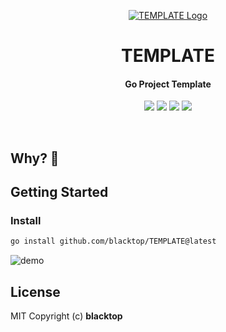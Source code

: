 <p align="center">
  <a href="https://github.com/blacktop/TEMPLATE"><img alt="TEMPLATE Logo" src="https://raw.githubusercontent.com/blacktop/TEMPLATE/main/docs/logo.webp" /></a>
  <h1 align="center">TEMPLATE</h1>
  <h4><p align="center">Go Project Template</p></h4>
  <p align="center">
    <a href="https://github.com/blacktop/TEMPLATE/actions" alt="Actions">
          <img src="https://github.com/blacktop/TEMPLATE/actions/workflows/go.yml/badge.svg" /></a>
    <a href="https://github.com/blacktop/TEMPLATE/releases/latest" alt="Downloads">
          <img src="https://img.shields.io/github/downloads/blacktop/TEMPLATE/total.svg" /></a>
    <a href="https://github.com/blacktop/TEMPLATE/releases" alt="GitHub Release">
          <img src="https://img.shields.io/github/release/blacktop/TEMPLATE.svg" /></a>
    <a href="http://doge.mit-license.org" alt="LICENSE">
          <img src="https://img.shields.io/:license-mit-blue.svg" /></a>
</p>
<br>

## Why? 🤔

<!-- Fill this out -->

## Getting Started

### Install

```bash
go install github.com/blacktop/TEMPLATE@latest
```

<!-- Fill this out -->

![demo](vhs.gif)

## License

MIT Copyright (c) <YEAR> **blacktop**